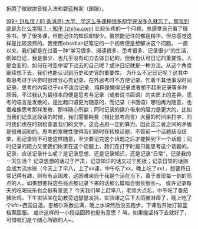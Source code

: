 折腾了微软拼音输入法和碧蓝档案（国服）。

[(99+ 封私信 / 81 条消息) 大学，学这么多课程很多却学完没多久就忘了，那我到底是为什么学啊？ - 知乎 (zhihu.com)](https://www.zhihu.com/question/64915914)
比较头疼的一个问题。总感觉自己看了很多书，学了很多课，但能记住的知识却很少。虽然能记住的都是精华，但总感觉这样是比较浪费的。我使用obsidian记笔记的一个初衷便是想解决这个问题。
一直以来，我们都是在过着一种“学习很多、阅读很多、思考很多、记录很少”的生活，例如日记，我是很少、也几乎没有动力去做日记的，但我也认可日记的重要性。人是会变的，如何在时空中留下过去的自己呢？或许日记就是一种方法。从这个角度继续想下去，我们也能认识到历史和史官的重要性。
为什么不记日记呢？这其中有思考过于兴奋时很难分心去记录、在外思考时不方便记录、忙着干其他事没时间记录、思考的内容过于xx不适合记录、纯粹是懒得记录或者想不起来记录等多种原因，不过我认为最根本的便是思考与记录（或者说书面语）的实质上的差异。思考的语言是发散的，是比起口语更为随意的，而记录（书面语）哪怕再为随意，也很难像思考那样发散、那样随心所欲；同时记录的媒介带来的阻力是更大的，比如当我们记录这段话的时候，我们需要耗费（相比思考而言）大量的时间来打字，同时我们也在时刻检查着我们的文字，这会占用一定的算力。因此这二者之间的矛盾是很难调和的。思考的发散性使得我们随时在转换话题，不管前一个话题结没结束，而记录则不可能这样随意，至少要记完这个话题之后才能换到下一个话题；同时记录的阻力又使我们拘束在这个话题上，我们在打字时是只能思考这个话题的。
记录，应该记录什么呢？是记录思想，还是记录知识，还是记录“日常”，记录我的一天生活？
记录思想的话过于严肃，记录知识的话又过于死板；记录日常的话则会成为流水账（今天上了早八，上了xx课，中午吃了xx，晚上吃了xx），想要将日常记得有趣，则有有点困难，这困难来自于我是个活在当下，善于发现每一刻的亮点的人，如果想要将这些亮点都记录下来的话那么篇幅会很长很长~。
或许记录每天的吃喝玩乐也会挺有意思？
今天我们早上赶早八，老师大点名，中午吃了番茄猪肚鸡，下午实验坐在助教旁边瑟瑟发抖，实验课之后下大雨被淋湿了，晚上吃了个kfc+西园自选，恩格尔系数拉满，晚上水课然后没去跑步，下课后开始打碧蓝档案国服。
或许这样的一小段话回顾也挺有意思？
嘛，如果能坚持下去就好了，可惜咱们是个随心所欲的人~。